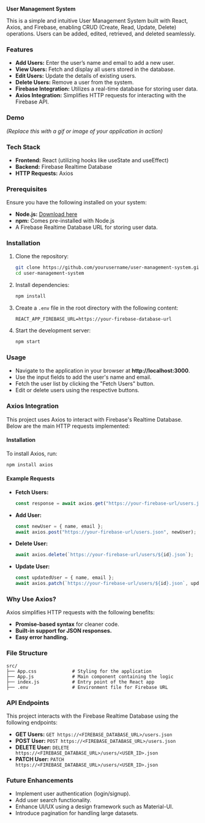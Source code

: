 **User Management System**

This is a simple and intuitive User Management System built with React, Axios, and Firebase, enabling CRUD (Create, Read, Update, Delete) operations. Users can be added, edited, retrieved, and deleted seamlessly.

### Features
- **Add Users:** Enter the user’s name and email to add a new user.
- **View Users:** Fetch and display all users stored in the database.
- **Edit Users:** Update the details of existing users.
- **Delete Users:** Remove a user from the system.
- **Firebase Integration:** Utilizes a real-time database for storing user data.
- **Axios Integration:** Simplifies HTTP requests for interacting with the Firebase API.

### Demo
*(Replace this with a gif or image of your application in action)*

### Tech Stack
- **Frontend:** React (utilizing hooks like useState and useEffect)
- **Backend:** Firebase Realtime Database
- **HTTP Requests:** Axios

### Prerequisites
Ensure you have the following installed on your system:
- **Node.js:** [Download here](https://nodejs.org)
- **npm:** Comes pre-installed with Node.js
- A Firebase Realtime Database URL for storing user data.

### Installation
1. Clone the repository:
   ```bash
   git clone https://github.com/yourusername/user-management-system.git
   cd user-management-system
   ```

2. Install dependencies:
   ```bash
   npm install
   ```

3. Create a `.env` file in the root directory with the following content:
   ```
   REACT_APP_FIREBASE_URL=https://your-firebase-database-url
   ```

4. Start the development server:
   ```bash
   npm start
   ```

### Usage
- Navigate to the application in your browser at **http://localhost:3000**.
- Use the input fields to add the user's name and email.
- Fetch the user list by clicking the "Fetch Users" button.
- Edit or delete users using the respective buttons.

### Axios Integration
This project uses Axios to interact with Firebase's Realtime Database. Below are the main HTTP requests implemented:

#### Installation
To install Axios, run:
```bash
npm install axios
```

#### Example Requests
- **Fetch Users:**
  ```javascript
  const response = await axios.get("https://your-firebase-url/users.json");
  ```

- **Add User:**
  ```javascript
  const newUser = { name, email };
  await axios.post("https://your-firebase-url/users.json", newUser);
  ```

- **Delete User:**
  ```javascript
  await axios.delete(`https://your-firebase-url/users/${id}.json`);
  ```

- **Update User:**
  ```javascript
  const updatedUser = { name, email };
  await axios.patch(`https://your-firebase-url/users/${id}.json`, updatedUser);
  ```

### Why Use Axios?
Axios simplifies HTTP requests with the following benefits:
- **Promise-based syntax** for cleaner code.
- **Built-in support for JSON responses.**
- **Easy error handling.**

### File Structure
```
src/
├── App.css             # Styling for the application
├── App.js              # Main component containing the logic
├── index.js            # Entry point of the React app
├── .env                # Environment file for Firebase URL
```

### API Endpoints
This project interacts with the Firebase Realtime Database using the following endpoints:
- **GET Users:** `GET https://<FIREBASE_DATABASE_URL>/users.json`
- **POST User:** `POST https://<FIREBASE_DATABASE_URL>/users.json`
- **DELETE User:** `DELETE https://<FIREBASE_DATABASE_URL>/users/<USER_ID>.json`
- **PATCH User:** `PATCH https://<FIREBASE_DATABASE_URL>/users/<USER_ID>.json`

### Future Enhancements
- Implement user authentication (login/signup).
- Add user search functionality.
- Enhance UI/UX using a design framework such as Material-UI.
- Introduce pagination for handling large datasets.

